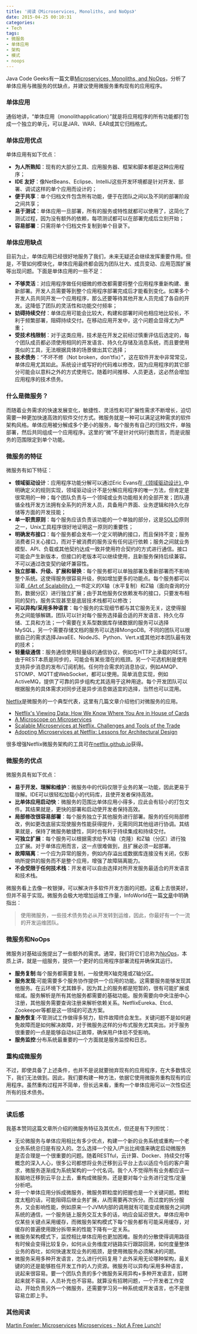 ```yaml
---
title: '阅读《Microservices, Monoliths, and NoOps》'
date: 2015-04-25 00:10:31
categories: 
- Tech
tags: 
- 微服务
- 单体应用
- 架构
- 模式
- noops
---
```

Java Code Geeks有一篇文章[Microservices, Monoliths, and NoOps](http://www.javacodegeeks.com/2015/04/microservices-monoliths-and-noops.html)，分析了单体应用与微服务的优缺点，并建议使用微服务重构现有的应用程序。

### 单体应用

通俗地讲，“单体应用（monolithapplication）”就是将应用程序的所有功能都打包成一个独立的单元，可以是JAR、WAR、EAR或其它归档格式。

### 单体应用优点
单体应用有如下优点：
- **为人所熟知**：现有的大部分工具、应用服务器、框架和脚本都是这种应用程序；
- **IDE 友好**：像NetBeans、Eclipse、IntelliJ这些开发环境都是针对开发、部署、调试这样的单个应用而设计的；
- **便于共享**：单个归档文件包含所有功能，便于在团队之间以及不同的部署阶段之间共享；
- **易于测试**：单体应用一旦部署，所有的服务或特性就都可以使用了，这简化了测试过程，因为没有额外的依赖，每项测试都可以在部署完成后立刻开始；
- **容易部署**：只需将单个归档文件复制到单个目录下。

### 单体应用缺点

目前为止，单体应用已经很好地服务了我们，未来无疑还会继续发挥重要作用。但是，不管如何模块化，单体应用最终都会因为团队壮大、成员变动、应用范围扩展等出现问题。下面是单体应用的一些不足：
- **不够灵活**：对应用程序做任何细微的修改都需要将整个应用程序重新构建、重新部署。开发人员需要等到整个应用程序部署完成后才能看到变化。如果多个开发人员共同开发一个应用程序，那么还要等待其他开发人员完成了各自的开发。这降低了团队的灵活性和功能交付频率；
- **妨碍持续交付**：单体应用可能会比较大，构建和部署时间也相应地比较长，不利于频繁部署，阻碍持续交付。在移动应用开发中，这个问题会显得尤为严重；
- **受技术栈限制**：对于这类应用，技术是在开发之前经过慎重评估后选定的，每个团队成员都必须使用相同的开发语言、持久化存储及消息系统，而且要使用类似的工具，无法根据具体的场景做出其它选择；
- **技术债务**：“不坏不修（Not broken，don’tfix）”，这在软件开发中非常常见，单体应用尤其如此。系统设计或写好的代码难以修改，因为应用程序的其它部分可能会以意料之外的方式使用它。随着时间推移、人员更迭，这必然会增加应用程序的技术债务。

### 什么是微服务？

而随着业务需求的快速发展变化，敏捷性、灵活性和可扩展性需求不断增长，迫切需要一种更加快速高效的软件交付方式。微服务就是一种可以满足这种需求的软件架构风格。单体应用被分解成多个更小的服务，每个服务有自己的归档文件，单独部署，然后共同组成一个应用程序。这里的“微”不是针对代码行数而言，而是说服务的范围限定到单个功能。

### 微服务的特征

微服务有如下特征：
- **领域驱动设计**：应用程序功能分解可以通过Eric Evans在[《领域驱动设计》](http://www.amazon.com/Domain-Driven-Design-Tackling-Complexity-Software/dp/0321125215)中明确定义的规则实现，领域驱动设计不是分解应用程序的唯一方法，但肯定是很常用的一种；每个团队负责与一个领域或业务功能相关的全部开发；团队遵循全栈开发方法拥有全系列的开发人员，具备用户界面、业务逻辑和持久化存储等方面的开发技能；
- **单一职责原则**：每个服务应该负责该功能的一个单独的部分，这是[SOLID](http://en.wikipedia.org/wiki/SOLID_(object-oriented_design))原则之一，Unix工具程序很好地证明这一原则的重要性；
- **明确发布接口**：每个服务都会发布一个定义明确的接口，而且保持不变；服务消费者只关心接口，而对于被消费的服务没有任何运行依赖；服务之间就业务模型、API、负载或其他契约达成一致并使用符合契约的方式进行通信。接口可能会产生新版本，但接口的老版本可以继续使用，且新服务保持后续兼容。不可以通过改变契约破坏兼容性。
- **独立部署、升级、扩展和替换**：每个服务都可以单独部署及重新部署而不影响整个系统。这使得服务很容易升级，例如增加更多的功能点。每个服务都可以沿着[《Art of Scalability》](http://theartofscalability.com/)一书定义的X轴（水平复制）和Z轴（面向查询的分割，数据分区）进行独立扩展；由于其他服务仅依赖发布的接口，只要发布相同的契约，服务实现甚至是底层技术栈都可以修改；
- **可以异构/采用多种语言**：每个服务的实现细节都与其它服务无关，这使得服务之间能够解耦，团队可以针对每个服务选择最合适的开发语言、持久化存储、工具和方法；一个需要在关系型数据库存储数据的服务可以选择MySQL，另一个需要存储文档的服务可以选择MongoDB。不同的团队可以根据自己的需求选择JavaEE、NodeJS、Python、Vert.x或其他对本团队最有效的技术；
- **轻量级通信**：服务通信使用轻量级的通信协议，例如在HTTP上承载的REST。由于REST本质是同步的，可能会有某些潜在的瓶颈。另一个可选机制是使用支持异步消息的发布/订阅机制。任何符合需求的消息协议，例如AMQP、STOMP、MQTT或WebSocket，都可以使用。简单消息实现，例如ActiveMQ，提供了可靠的异步组构尤其适用于这种用途。每个开发团队可以根据服务的具体需求对同步还是异步消息做适宜的选择，当然也可以混用。

[Netflix](http://netflix.com/)是微服务的一个典型代表，这里有几篇文章介绍他们对微服务的应用。
- [Netflix's Viewing Data: How We Know Where You Are in House of Cards](http://techblog.netflix.com/2015/01/netflixs-viewing-data-how-we-know-where.html)
- [A Microscope on Microservices](http://techblog.netflix.com/2015/02/a-microscope-on-microservices.html)
- [Scalable Microservices at Netflix. Challenges and Tools of the Trade](http://www.infoq.com/presentations/netflix-ipc)
- [Adopting Microservices at Netflix: Lessons for Architectural Design](http://nginx.com/blog/microservices-at-netflix-architectural-best-practices/)

很多增强Netflix微服务架构的工具可在[netflix.github.io](http://netflix.github.io/)获得。

### 微服务的优点

微服务具有如下优点：

- **易于开发、理解和维护**：微服务中的代码仅限于业务的某一功能，因此更易于理解。IDE可以很轻松加载小的代码库，且使开发者保持高效。
- **比单体应用启动快**：微服务的范围比单体应用小得多，应此会有较小的打包文件。其结果就是，更快的部署和启动使开发者保持高效。
- **局部修改很容易部署**：每个服务独立于其他服务进行部署。服务的任何局部修改，例如更改底层实现使服务性能获得提升，无需同同其他组进行协调。其结果就是，保持了微服务敏捷性，同时也有利于持续集成和持续交付。
- **可独立扩展**：每个服务可以根据需求给予X轴（克隆）和Z轴（分区）进行独立扩展。对于单体应用而言，这一点很难做到，且扩展必须一起部署。
- **故障隔离**：一个应为异常的服务，例如内存溢出或数据库连接没有关闭，仅影响所提供的服务而不是整个应用，增强了故障隔离能力。
- **不会受限于任何技术栈**：开发者可以自由选择对所开发服务最适合的开发语言和技术栈。

微服务看上去像一枚银弹，可以解决许多软件开发方面的问题。这看上去很美好，但并不易于实现。微服务会极大地增加运维工作量，InfoWorld在一篇[文章](http://www.infoworld.com/article/2878659/application-development/reducing-technical-debt-with-microservices.html)中明确指出：
> 使用微服务，一些技术债务势必从开发转到运维，因此，你最好有一个一流的开发运维团队。

### 微服务和NoOps

微服务对基础设施提出了一些额外的需求。通常，我们将它们总称为[NoOps](http://blogs.forrester.com/mike_gualtieri/11-02-07-i_dont_want_devops_i_want_noops)，本质上讲，就是一组服务，提供一个更好的应用程序部署流程并确保其运行。

- **服务复制**:每个服务都需要复制，一般使用X轴克隆或Z轴分区。
- **服务发现**:可能需要多个服务协作提供一个应用的功能。这需要服务能够发现其他服务。在云环境下尤其棘手，因为其上的服务都是短暂的，很有可能扩展或缩减。服务解析是所有其他服务都需要的基础功能。服务需要向中央注册中心注册，其他服务需要查询注册来解析依赖关系。NetflixEureka、Etcd、 Zookeeper等都是这一领域的可选方案。
- **服务恢复**:不管测试工作做得多努力，软件故障终会发生。关键问题不是如何避免故障而是如何解决故障，对于微服务这样的分布式服务尤其突出。对于服务很重要的一点是能够自动纠正故障，确保用户体验不受影响。
- **服务监控**:分布系统最重要的一个方面就是服务监控和日志。


### 重构成微服务

不过，即使具备了上述条件，也并不是说就要抛弃现有的应用程序，在大多数情况下，我们无法做到。因此，我们要构建一种方法，依据它使用微服务重构现有的应用程序。虽然重构过程并不简单，但长远来看，重构一个单体应用可以一次性偿还所有的技术债务。

- - -

### 读后感

我基本赞同这篇文章所介绍的微服务特征及其优点，但还是有下列担忧：
- 无论微服务与单体应用相比有多少优点，构建一个新的业务系统或重构一个老业务系统总归是有投入的。怎么选择一个投入/产出比阀值来确定启动微服务是否合理是一个很重要的问题。随着RESTful，云计算、Docker、持续交付等概念的深入人心，很多公司都想将业务迁移到云平台上去以适应今后的客户需求，微服务逐渐成为系统架构的一个代名词。我个人不觉得所有业务都应该一股脑地迁移到云平台上去，重构成微服务。还是要对每个业务进行定性/定量分析吧。
- 将一个单体应用分拆成微服务，微服务颗粒度的把握也是一个关键问题。颗粒度太粗的话，可能阻碍后继业务扩展，从而需要再次拆分。而过度的拆分服务，又会影响性能，例如原来一个JVM内部的调用就有可能变成微服务之间跨系统的通信，一个服务链上服务交互太多的话，响应会延迟很大。单体应用中仅某些关键点采用缓存，而微服务架构模式下每个服务都有可能采用缓存，对缓存的普遍使用跟分拆带来的性能下降有一定关系。
- 微服务架构模式下，监控相比单体应用也更加困难。服务的分散使得调用路径有时候会变得比较复杂，如何从业务维度对链路实行跟踪回溯，如何度量整体业务的吞吐，如何快速发现业务的瓶颈，是使用微服务必须解决的问题。
- 微服务采用多种开发语言，怎么进行代码复用？此外采用无论哪种架构，最关键的的还是能够胜任开发工作的人力资源。微服务可以异构/采用多种语言，说起来很容易。要一个团队负责的多个微服务采用异构+多种开发语言，招聘起来就不容易，人员补充也不容易。就算没有招聘问题，一个开发者工作变动，开始负责另外一个微服务，还需要学习另一种系统或开发语言，也不是很容易立即上手。

### 其他阅读

[Martin Fowler: Microservices](http://martinfowler.com/articles/microservices.html) 
[Microservices - Not A Free Lunch!](http://highscalability.com/blog/2014/4/8/microservices-not-a-free-lunch.html) 